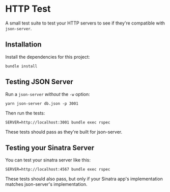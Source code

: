 # HTTP Test

A small test suite to test your HTTP servers to see if they're compatible with `json-server`.

## Installation

Install the dependencies for this project:

```
bundle install
```

## Testing JSON Server

Run a `json-server` _without_ the `-w` option:

```
yarn json-server db.json -p 3001
```

Then run the tests:

```
SERVER=http://localhost:3001 bundle exec rspec
```

These tests should pass as they're built for json-server.

## Testing your Sinatra Server

You can test your sinatra server like this:

```
SERVER=http://localhost:4567 bundle exec rspec
```

These tests should also pass, but only if your Sinatra app's implementation matches json-server's implementation.

